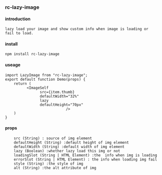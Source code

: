 ### rc-lazy-image

#### introduction

    lazy load your image and show custom info when image is loading or fail to load.

#### install

```
npm install rc-lazy-image

```

#### useage

```
import LazyImage from "rc-lazy-image";
export default function Demo(props) {
    return (
          <ImageSelf
                src={item.thumb}
                defaultWidth="32%"
                lazy
                defaultHeight="70px"
                            />
    )
}
```

#### props

```
    src (String) : source of img element
    defaultHeight (String) :default height of img element
    defaultWidth (String) :default width of img element
    lazy (Boolean) :whether lazy load this img or not
    loadingSlot (String | HTML Element) :the  info when img is loading
    errorSlot (String | HTML Element) : the info when loading img fail
    style (String) :the style of img
    alt (String) :the alt attribute of img

```
